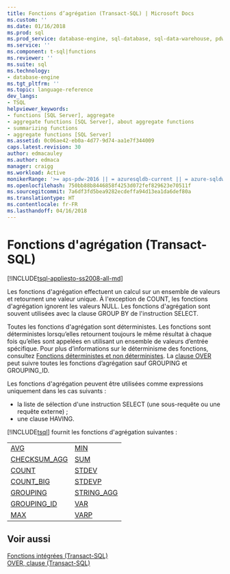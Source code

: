 ```yaml
---
title: Fonctions d’agrégation (Transact-SQL) | Microsoft Docs
ms.custom: ''
ms.date: 01/16/2018
ms.prod: sql
ms.prod_service: database-engine, sql-database, sql-data-warehouse, pdw
ms.service: ''
ms.component: t-sql|functions
ms.reviewer: ''
ms.suite: sql
ms.technology:
- database-engine
ms.tgt_pltfrm: ''
ms.topic: language-reference
dev_langs:
- TSQL
helpviewer_keywords:
- functions [SQL Server], aggregate
- aggregate functions [SQL Server], about aggregate functions
- summarizing functions
- aggregate functions [SQL Server]
ms.assetid: 0c06ae42-eb0a-4d77-9d74-aa1e7f344009
caps.latest.revision: 30
author: edmacauley
ms.author: edmaca
manager: craigg
ms.workload: Active
monikerRange: '>= aps-pdw-2016 || = azuresqldb-current || = azure-sqldw-latest || >= sql-server-2016 || = sqlallproducts-allversions'
ms.openlocfilehash: 750bb88b8446858f4253d072fef829623e70511f
ms.sourcegitcommit: 7a6df3fd5bea9282ecdeffa94d13ea1da6def80a
ms.translationtype: HT
ms.contentlocale: fr-FR
ms.lasthandoff: 04/16/2018
---
```

# <a name="aggregate-functions-transact-sql"></a>Fonctions d'agrégation (Transact-SQL)
[!INCLUDE[tsql-appliesto-ss2008-all-md](../../includes/tsql-appliesto-ss2008-all-md.md)]

Les fonctions d'agrégation effectuent un calcul sur un ensemble de valeurs et retournent une valeur unique. À l'exception de COUNT, les fonctions d'agrégation ignorent les valeurs NULL. Les fonctions d'agrégation sont souvent utilisées avec la clause GROUP BY de l'instruction SELECT.
  
Toutes les fonctions d'agrégation sont déterministes. Les fonctions sont déterministes lorsqu’elles retournent toujours le même résultat à chaque fois qu’elles sont appelées en utilisant un ensemble de valeurs d’entrée spécifique. Pour plus d’informations sur le déterminisme des fonctions, consultez [Fonctions déterministes et non déterministes](../../relational-databases/user-defined-functions/deterministic-and-nondeterministic-functions.md). La [clause OVER](../../t-sql/queries/select-over-clause-transact-sql.md) peut suivre toutes les fonctions d’agrégation sauf GROUPING et GROUPING_ID.
  
Les fonctions d'agrégation peuvent être utilisées comme expressions uniquement dans les cas suivants :
-   la liste de sélection d'une instruction SELECT (une sous-requête ou une requête externe) ;  
-   une clause HAVING.  
  
[!INCLUDE[tsql](../../includes/tsql-md.md)] fournit les fonctions d'agrégation suivantes :
  
|||  
|-|-|  
|[AVG](../../t-sql/functions/avg-transact-sql.md)|[MIN](../../t-sql/functions/min-transact-sql.md)|  
|[CHECKSUM_AGG](../../t-sql/functions/checksum-agg-transact-sql.md)|[SUM](../../t-sql/functions/sum-transact-sql.md)|  
|[COUNT](../../t-sql/functions/count-transact-sql.md)|[STDEV](../../t-sql/functions/stdev-transact-sql.md)|  
|[COUNT_BIG](../../t-sql/functions/count-big-transact-sql.md)|[STDEVP](../../t-sql/functions/stdevp-transact-sql.md)|  
|[GROUPING](../../t-sql/functions/grouping-transact-sql.md)|[STRING_AGG](../../t-sql/functions/string-agg-transact-sql.md)|  
|[GROUPING_ID](../../t-sql/functions/grouping-id-transact-sql.md)|[VAR](../../t-sql/functions/var-transact-sql.md)|  
|[MAX](../../t-sql/functions/max-transact-sql.md)|[VARP](../../t-sql/functions/varp-transact-sql.md)|  
  
## <a name="see-also"></a>Voir aussi
[Fonctions intégrées &#40;Transact-SQL&#41;](../../t-sql/functions/functions.md)  
[OVER, clause &#40;Transact-SQL&#41;](../../t-sql/queries/select-over-clause-transact-sql.md)
  
  
